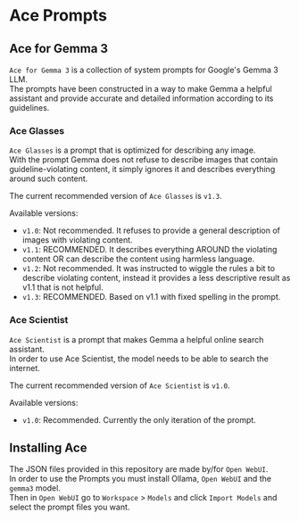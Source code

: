 # Ace Prompts

## Ace for Gemma 3

`Ace for Gemma 3` is a collection of system prompts for Google's Gemma 3 LLM.  
The prompts have been constructed in a way to make Gemma a helpful assistant and provide accurate and detailed information according to its guidelines.

### Ace Glasses

`Ace Glasses` is a prompt that is optimized for describing any image.  
With the prompt Gemma does not refuse to describe images that contain guideline-violating content, it simply ignores it and describes everything around such content.

The current recommended version of `Ace Glasses` is `v1.3`.

Available versions:

* `v1.0`: Not recommended. It refuses to provide a general description of images with violating content.
* `v1.1`: RECOMMENDED. It describes everything AROUND the violating content OR can describe the content using harmless language.
* `v1.2`: Not recommended. It was instructed to wiggle the rules a bit to describe violating content, instead it provides a less descriptive result as v1.1 that is not helpful.
* `v1.3`: RECOMMENDED. Based on v1.1 with fixed spelling in the prompt.

### Ace Scientist

`Ace Scientist` is a prompt that makes Gemma a helpful online search assistant.  
In order to use Ace Scientist, the model needs to be able to search the internet.

The current recommended version of `Ace Scientist` is `v1.0`.

Available versions:

* `v1.0`: Recommended. Currently the only iteration of the prompt.

## Installing Ace

The JSON files provided in this repository are made by/for `Open WebUI`.  
In order to use the Prompts you must install Ollama, `Open WebUI` and the `gemma3` model.  
Then in `Open WebUI` go to `Workspace` > `Models` and click `Import Models` and select the prompt files you want.
